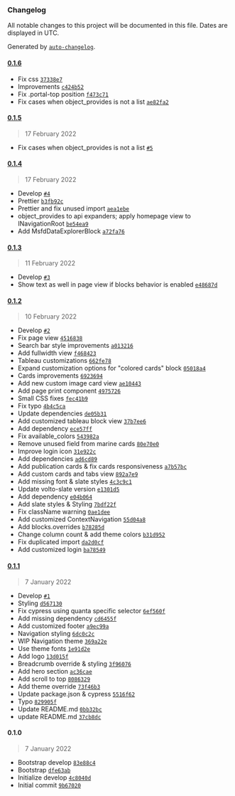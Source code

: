 ### Changelog

All notable changes to this project will be documented in this file. Dates are displayed in UTC.

Generated by [`auto-changelog`](https://github.com/CookPete/auto-changelog).

#### [0.1.6](https://github.com/eea/volto-marine-theme/compare/0.1.5...0.1.6)

- Fix css [`37338e7`](https://github.com/eea/volto-marine-theme/commit/37338e779428b7cceb050a8352aa140505aa5ac6)
- Improvements [`c424b52`](https://github.com/eea/volto-marine-theme/commit/c424b52d14790a68f4822ca4b528af9690a8a05c)
- Fix .portal-top position [`f473c71`](https://github.com/eea/volto-marine-theme/commit/f473c71bce4bb1c17069ebbf738b3b6489cfb8b5)
- Fix cases when object_provides is not a list [`ae82fa2`](https://github.com/eea/volto-marine-theme/commit/ae82fa20f2200594c5e4ddcbb7ac39dfb52cd59a)

#### [0.1.5](https://github.com/eea/volto-marine-theme/compare/0.1.4...0.1.5)

> 17 February 2022

- Fix cases when object_provides is not a list [`#5`](https://github.com/eea/volto-marine-theme/pull/5)

#### [0.1.4](https://github.com/eea/volto-marine-theme/compare/0.1.3...0.1.4)

> 17 February 2022

- Develop [`#4`](https://github.com/eea/volto-marine-theme/pull/4)
- Prettier [`b3fb92c`](https://github.com/eea/volto-marine-theme/commit/b3fb92c7116a2f77e1127019333d74ab268d3ccb)
- Prettier and fix unused import [`aea1ebe`](https://github.com/eea/volto-marine-theme/commit/aea1ebe9b38ee55b8976f4ddde6547499ea2b128)
- object_provides to api expanders; apply homepage view to INavigationRoot [`be54ea9`](https://github.com/eea/volto-marine-theme/commit/be54ea9ed5d3080ccd8b4d39305a7cde4b3579ec)
- Add MsfdDataExplorerBlock [`a72fa76`](https://github.com/eea/volto-marine-theme/commit/a72fa761d9b0798fde2dd857e6a935da944f1b94)

#### [0.1.3](https://github.com/eea/volto-marine-theme/compare/0.1.2...0.1.3)

> 11 February 2022

- Develop [`#3`](https://github.com/eea/volto-marine-theme/pull/3)
- Show text as well in page view if blocks behavior is enabled [`e48687d`](https://github.com/eea/volto-marine-theme/commit/e48687d4731105878141e9600c061c6426989d2b)

#### [0.1.2](https://github.com/eea/volto-marine-theme/compare/0.1.1...0.1.2)

> 10 February 2022

- Develop [`#2`](https://github.com/eea/volto-marine-theme/pull/2)
- Fix page view [`4516838`](https://github.com/eea/volto-marine-theme/commit/451683836647780d670d34d3378c732050882b5b)
- Search bar style improvements [`a013216`](https://github.com/eea/volto-marine-theme/commit/a01321653e5474f15c4ee762ba0b49cd4009728a)
- Add fullwidth view [`f468423`](https://github.com/eea/volto-marine-theme/commit/f468423db99e8cba90c942d05b2d73cc10ea54aa)
- Tableau customizations [`662fe78`](https://github.com/eea/volto-marine-theme/commit/662fe785b8b1ad75a0d7a415545fd835031e22dc)
- Expand customization options for "colored cards" block [`05018a4`](https://github.com/eea/volto-marine-theme/commit/05018a4042883db009df8f02c25d6f0dd2b7b599)
- Cards improvements [`6923694`](https://github.com/eea/volto-marine-theme/commit/69236945d2980c8a2e2d0d0869a49edc8f14d8aa)
- Add new custom image card view [`ae10443`](https://github.com/eea/volto-marine-theme/commit/ae104434859731d49ca669c6ec19ce71fb0c8ab7)
- Add page print component [`4975726`](https://github.com/eea/volto-marine-theme/commit/4975726eae0881b1bc7fcdac4da74bd1663e4c47)
- Small CSS fixes [`fec41b9`](https://github.com/eea/volto-marine-theme/commit/fec41b9d247f259c9a09e964faaf0fc6b1302e40)
- Fix typo [`4b4c5ca`](https://github.com/eea/volto-marine-theme/commit/4b4c5ca96ab8626401c70838e2c69eacad160db9)
- Update dependencies [`de05b31`](https://github.com/eea/volto-marine-theme/commit/de05b31dd259b493317c39af0c8dcf0b23f430cd)
- Add customized tableau block view [`37b7ee6`](https://github.com/eea/volto-marine-theme/commit/37b7ee625cd1186043cbe249def580a02177b396)
- Add dependency [`ece57ff`](https://github.com/eea/volto-marine-theme/commit/ece57ff2265967b6c665219ebb45417550232df7)
- Fix available_colors [`543982a`](https://github.com/eea/volto-marine-theme/commit/543982adbcc7bf8a125f889d89c43a0bec31aeb3)
- Remove unused field from marine cards [`80e70e0`](https://github.com/eea/volto-marine-theme/commit/80e70e0d262c4ceb360654ed6be56a0b9f94a3a2)
- Improve login icon [`31e922c`](https://github.com/eea/volto-marine-theme/commit/31e922cf344115c25e2e050f18881abd1049e75d)
- Add dependencies [`ad6cd89`](https://github.com/eea/volto-marine-theme/commit/ad6cd890491915add37c99555ecb80ef2a5b1bce)
- Add publication cards & fix cards responsiveness [`a7b57bc`](https://github.com/eea/volto-marine-theme/commit/a7b57bc431cfbe8a8e76517013f6b89b4936818c)
- Add custom cards and tabs view [`892a7e9`](https://github.com/eea/volto-marine-theme/commit/892a7e90a1ae8f59eb16d79c53598780f4ee8127)
- Add missing font & slate styles [`4c3c9c1`](https://github.com/eea/volto-marine-theme/commit/4c3c9c1c2f3cc46cd6cdffa9abc4cfa9b8f2298e)
- Update volto-slate version [`e1301d5`](https://github.com/eea/volto-marine-theme/commit/e1301d5d11f45f0d1bad0e71e337912b8793d927)
- Add dependency [`e04b064`](https://github.com/eea/volto-marine-theme/commit/e04b064bde44adfa112fe3c7db36b1a1c50d84c6)
- Add slate styles & Styling [`7bdf22f`](https://github.com/eea/volto-marine-theme/commit/7bdf22ff4a9b01f24f818751721aea7d1b0ed6c3)
- Fix className warning [`0ae1dee`](https://github.com/eea/volto-marine-theme/commit/0ae1deed74ec5aff05558961bb007dca57b93c7a)
- Add customized ContextNavigation [`55d04a8`](https://github.com/eea/volto-marine-theme/commit/55d04a8954464958841bae5231b34ecb0115adf8)
- Add blocks.overrides [`b78285d`](https://github.com/eea/volto-marine-theme/commit/b78285d5efac8e8dca2362d3c88292d4a9b1e70e)
- Change column count & add theme colors [`b31d952`](https://github.com/eea/volto-marine-theme/commit/b31d9523bf507488a34407e912131ff732f9aa1d)
- Fix duplicated import [`da2d0cf`](https://github.com/eea/volto-marine-theme/commit/da2d0cf2624a26b6ebda54623012d3ae1e468080)
- Add customized login [`ba78549`](https://github.com/eea/volto-marine-theme/commit/ba785492f5adb86c98a19011f4afca58b8505962)

#### [0.1.1](https://github.com/eea/volto-marine-theme/compare/0.1.0...0.1.1)

> 7 January 2022

- Develop [`#1`](https://github.com/eea/volto-marine-theme/pull/1)
- Styling [`d567130`](https://github.com/eea/volto-marine-theme/commit/d567130ae2b32cbcd8b8d49fa0988cab2a1d2a99)
- Fix cypress using quanta specific selector [`6ef560f`](https://github.com/eea/volto-marine-theme/commit/6ef560f4f083bced10b83c68a41317eac41a5c45)
- Add missing dependency [`cd6455f`](https://github.com/eea/volto-marine-theme/commit/cd6455f17c4b0af8bc37a363cd1479f98efceda9)
- Add customized footer [`a9ec99a`](https://github.com/eea/volto-marine-theme/commit/a9ec99a0207a71313be5d7005bf0dee744f4adcb)
- Navigation styling [`6dc0c2c`](https://github.com/eea/volto-marine-theme/commit/6dc0c2c14095af2718cc099b78575af904d9f9eb)
- WIP Navigation theme [`369a22e`](https://github.com/eea/volto-marine-theme/commit/369a22e5dc9415736c80f1654b951bb1453845bb)
- Use theme fonts [`1e91d2e`](https://github.com/eea/volto-marine-theme/commit/1e91d2e441b834f73f0756572f9e19de48a95340)
- Add logo [`13d015f`](https://github.com/eea/volto-marine-theme/commit/13d015f7326df0336e4ba20a0148c463b58291b2)
- Breadcrumb override & styling [`3f96076`](https://github.com/eea/volto-marine-theme/commit/3f96076e495484c85cc9534abdbfd2fad35a81fb)
- Add hero section [`ac36cae`](https://github.com/eea/volto-marine-theme/commit/ac36cae6fde6b0f82d4f9e44715616ce64649bd8)
- Add scroll to top [`8086329`](https://github.com/eea/volto-marine-theme/commit/808632952325336691b01ac52e91ac1e22e0b1a1)
- Add theme override [`73f46b3`](https://github.com/eea/volto-marine-theme/commit/73f46b32d95f27699e2cc5c5b4e91f56b02b39c2)
- Update package.json & cypress [`5516f62`](https://github.com/eea/volto-marine-theme/commit/5516f6262918d964a9bcb8d822aab3684e738563)
- Typo [`829905f`](https://github.com/eea/volto-marine-theme/commit/829905f93212eef59707bb1780fa299242ef7ed6)
- Update README.md [`0bb32bc`](https://github.com/eea/volto-marine-theme/commit/0bb32bc9d542dbe78161aee9f9ded2408e5b114d)
- update README.md [`37cb8dc`](https://github.com/eea/volto-marine-theme/commit/37cb8dc8252140d80a9d0546793d555c9161bfb3)

#### 0.1.0

> 7 January 2022

- Bootstrap develop [`83e88c4`](https://github.com/eea/volto-marine-theme/commit/83e88c48e325c38c788f9785ecb569875722c6f5)
- Bootstrap [`dfe63ab`](https://github.com/eea/volto-marine-theme/commit/dfe63abb7a75fcdc095df92862afad5b6c36e153)
- Initialize develop [`4c8040d`](https://github.com/eea/volto-marine-theme/commit/4c8040d916ad4a4f9f1c7cb7704eaf1f56f1762c)
- Initial commit [`9b67020`](https://github.com/eea/volto-marine-theme/commit/9b67020542c1f21125b23ed559f0f38b8d0a2d07)
